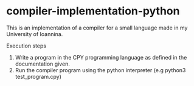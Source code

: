 # compiler-implementation-python
This is an implementation of a compiler for a small language made in my University of Ioannina. 

Execution steps
1. Write a program in the CPY programming language as defined in the documentation given.
2. Run the compiler program using the python interpreter (e.g python3 test_program.cpy)
